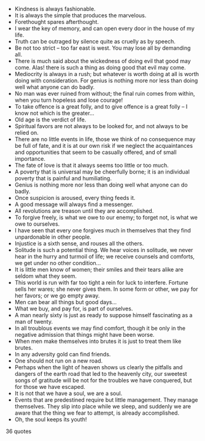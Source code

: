  - Kindness is always fashionable.
 - It is always the simple that produces the marvelous.
 - Forethought spares afterthought.
 - I wear the key of memory, and can open every door in the house of my life.
 - Truth can be outraged by silence quite as cruelly as by speech.
 - Be not too strict – too far east is west. You may lose all by demanding all.
 - There is much said about the wickedness of doing evil that good may come. Alas! there is such a thing as doing good that evil may come.
 - Mediocrity is always in a rush; but whatever is worth doing at all is worth doing with consideration. For genius is nothing more nor less than doing well what anyone can do badly.
 - No man was ever ruined from without; the final ruin comes from within, when you turn hopeless and lose courage!
 - To take offence is a great folly, and to give offence is a great folly – I know not which is the greater...
 - Old age is the verdict of life.
 - Spiritual favors are not always to be looked for, and not always to be relied on.
 - There are no little events in life, those we think of no consequence may be full of fate, and it is at our own risk if we neglect the acquaintances and opportunities that seem to be casually offered, and of small importance.
 - The fate of love is that it always seems too little or too much.
 - A poverty that is universal may be cheerfully borne; it is an individual poverty that is painful and humiliating.
 - Genius is nothing more nor less than doing well what anyone can do badly.
 - Once suspicion is aroused, every thing feeds it.
 - A good message will always find a messenger.
 - All revolutions are treason until they are accomplished.
 - To forgive freely, is what we owe to our enemy; to forget not, is what we owe to ourselves.
 - I have seen that every one forgives much in themselves that they find unpardonable in other people.
 - Injustice is a sixth sense, and rouses all the others.
 - Solitude is such a potential thing. We hear voices in solitude, we never hear in the hurry and turmoil of life; we receive counsels and comforts, we get under no other condition...
 - It is little men know of women; their smiles and their tears alike are seldom what they seem.
 - This world is run with far too tight a rein for luck to interfere. Fortune sells her wares; she never gives them. In some form or other, we pay for her favors; or we go empty away.
 - Men can bear all things but good days...
 - What we buy, and pay for, is part of ourselves.
 - A man nearly sixty is just as ready to suppose himself fascinating as a man of twenty.
 - In all troublous events we may find comfort, though it be only in the negative admission that things might have been worse.
 - When men make themselves into brutes it is just to treat them like brutes.
 - In any adversity gold can find friends.
 - One should not run on a new road.
 - Perhaps when the light of heaven shows us clearly the pitfalls and dangers of the earth road that led to the heavenly city, our sweetest songs of gratitude will be not for the troubles we have conquered, but for those we have escaped.
 - It is not that we have a soul, we are a soul.
 - Events that are predestined require but little management. They manage themselves. They slip into place while we sleep, and suddenly we are aware that the thing we fear to attempt, is already accomplished.
 - Oh, the soul keeps its youth!

36 quotes